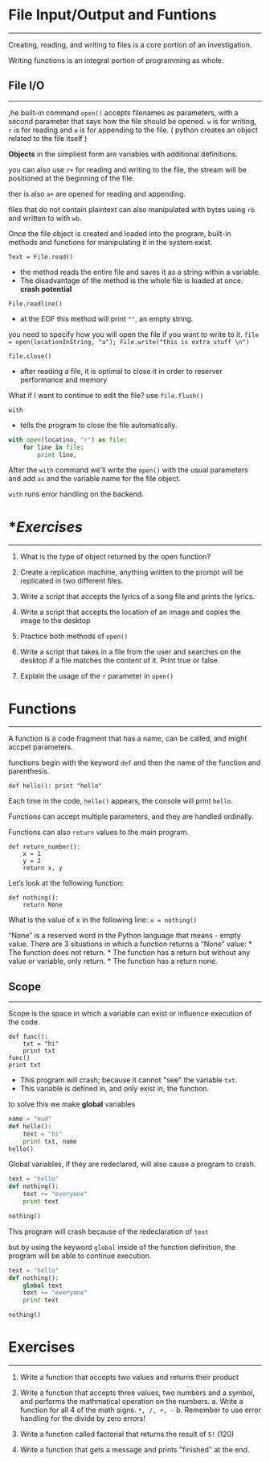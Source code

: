 # **File Input/Output and Funtions**
----

Creating, reading, and writing to files is a core portion of an investigation. 

Writing functions is an integral portion of programming as whole. 

## **File I/O**
----

,he built-in command `open()` accepts filenames as parameters, with a second parameter that says how the file should be opened. `w` is for writing, `r` is for reading and `a` is for appending to the file. ( python creates an object related to the file itself )

**Objects** in the simpliest form are variables with additional definitions. 

you can also use `r+` for reading and writing to the file, the stream will be positioned at the beginning of the file.

ther is also `a+` are opened for reading and appending. 

files that do not contain plaintext can also manipulated with bytes using `rb` and written to with `wb`.


Once the file object is created and loaded into the program, built-in methods and functions for manipulating it in the system exist. 

`Text = File.read()`
* the method reads the entire file and saves it as a string within a variable.
* The disadvantage of the method is the whole file is loaded at once. **crash potential**

`File.readline()`
* at the EOF this method will print `""`, an empty string.

you need to specify how you will open the file if you want to write to it.
`file = open(locationInString, "a"); File.write("this is extra stuff \n")`

`file.close()`
* after reading a file, it is optimal to close it in order to reserver performance and memory

What if I want to continue to edit the file? use `file.flush()`

`with`
* tells the program to close the file automatically.
```python
with open(locatino, "r") as file:
    for line in file:
        print line,
```

After the `with` command we'll write the `open()` with the usual parameters and add `as` and the variable name for the file object. 

`with` runs error handling on the backend. 

# **Exercises*
----

1. What is the type of object returned by the open function? 

2. Create a replication machine, anything written to the prompt will be replicated in two different files. 

3. Write a script that accepts the lyrics of a song file and prints the lyrics. 

4. Write a script that accepts the location of an image and copies the image to the desktop

5. Practice both methods of `open()` 

6. Write a script that takes in a file from the user and searches on the desktop if a file matches the content of it. Print true or false. 

7. Explain the usage of the `r` parameter in `open()`

# **Functions**
----

A function is a code fragment that has a name, can be called, and might accpet parameters. 

functions begin with the keyword `def`  and then the name of the function and parenthesis. 

`def hello():
    print "hello"
`

Each time in the code, `hello()` appears, the console will print `hello`. 

Functions can accept multiple parameters, and they are handled ordinally. 

Functions can also `return` values to the main program. 

```
def return_number():
    x = 1
    y = 2
    return x, y
``` 

Let’s look at the following function:

```
def nothing():
    return None
```
What is the value of x in the following line:
`x = nothing()`

“None” is a reserved word in the Python language that means - empty value.
There are 3 situations in which a function returns a “None” value:
    * The function does not return.
    * The function has a return but without any value or variable, only return.
    * The function has a return none.

## **Scope**
----

Scope is the space in which a variable can exist or influence execution of the code. 

```
def func():
    txt = "hi"
    print txt
func()
print txt
```

* This program will crash; because it cannot "see" the variable `txt`. 
* This variable is defined in, and only exist in, the function. 

to solve this we make **global** variables

```python
name = "mud"
def hello():
    text = "hi"
    print txt, name
hello()
```

Global variables, if they are redeclared, will also cause a program to crash. 

```python 
text = "hello"
def nothing():
    text += "everyone"
    print text

nothing()
```

This program will crash because of the redeclaration of `text`

but by using the keyword `global` inside of the function definition, the program will be able to continue execution. 

```python 
text = "hello"
def nothing():
    global text
    text += "everyone"
    print text

nothing()
```

# **Exercises**
----

1. Write a function that accepts two values and returns their product

2. Write a function that accepts three values, two numbers and a symbol, and performs the mathmatical operation on the numbers. 
    a. Write a function for all 4 of the math signs. `*, /, +, -`
    b. Remember to use error handling for the divide by zero errors!

3. Write a function called factorial that returns the result of `5!` (120)

5. Write a function that gets a message and prints "finished" at the end. 
